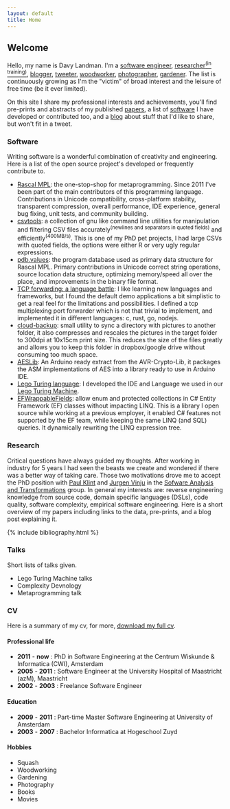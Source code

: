 ```yaml
---
layout: default
title: Home
---
```


## Welcome

Hello, my name is Davy Landman. I'm a [software engineer](#software), [researcher<sup>(in training)</sup>](#research), [blogger](/blog/), [tweeter](https://www.twitter.com/DavyLandman), [woodworker](http://pinterest.com), [photographer](https://www.flickr.com/DavyLandman), [gardener](http://?). The list is continuously growing as I'm the "victim" of broad interest and the leisure of free time (be it ever limited).

On this site I share my professional interests and achievements, you'll find pre-prints and abstracts of my published [papers](#research), a list of [software](#software) I have developed or contributed too, and a [blog](/blog/) about stuff that I'd like to share, but won't fit in a tweet.

### Software

Writing software is a wonderful combination of creativity and engineering. Here is a list of the open source project's developed or frequently contribute to.

- [Rascal MPL](http://www.rascal-mpl.org/): the one-stop-shop for metaprogramming. Since 2011 I've been part of the main contributors of this programming language. Contributions in Unicode compatibility, cross-platform stability, transparent compression, overall performance, IDE experience, general bug fixing, unit tests, and community building.
- [csvtools](https://www.github.com/davylandman/csvtools/): a collection of gnu like command line utilities for manipulation and filtering CSV files accurately<sup>(newlines and separators in quoted fields)</sup> and efficiently<sup>(400MB/s)</sup>. This is one of my PhD pet projects, I had large CSVs with quoted fields, the options were either R or very ugly regular expressions.
- [pdb.values](https://www.github.com/cwi-swat/pdb.values/): the program database used as primary data structure for Rascal MPL. Primary contributions in Unicode correct string operations, source location data structure, optimizing memory/speed all over the place, and improvements in the binary file format.
- [TCP forwarding: a language battle](https://github.com/DavyLandman/tcp-forwarding-a-language-battle): I like learning new languages and frameworks, but I found the default demo applications a bit simplistic to get a real feel for the limitations and possibilities. I defined a tcp multiplexing port forwarder which is not that trivial to implement, and implemented it in different languages: c, rust, go, nodejs.  
- [cloud-backup](https://github.com/DavyLandman/cloud-photo-backup): small utility to sync a directory with pictures to another folder, it also compresses and rescales the pictures in the target folder to 300dpi at 10x15cm print size. This reduces the size of the files greatly and allows you to keep this folder in dropbox/google drive without consuming too much space. 
- [AESLib](https://github.com/DavyLandman/AESLib): An Arduino ready extract from the AVR-Crypto-Lib, it packages the ASM implementations of AES into a library ready to use in Arduino IDE.
- [Lego Turing language](https://github.com/cwi-swat/TuringLEGO): I developed the IDE and Language we used in our [Lego Turing Machine](http://www.legoturingmachine.org).
- [EFWrappableFields](): allow enum and protected collections in C# Entity Framework (EF) classes without impacting LINQ. This is a library I open source while working at a previous employer, it enabled C# features not supported by the EF team, while keeping the same LINQ (and SQL) queries. It dynamically rewriting the LINQ expression tree.

### Research

Critical questions have always guided my thoughts. After working in industry for 5 years I had seen the beasts we create and wondered if there was a better way of taking care. Those two motivations drove me to accept the PhD position with [Paul Klint]() and [Jurgen Vinju]() in the [Sofware Analysis and Transformations](http://www.cwi.nl/swat/) group. In general my interests are: reverse engineering knowledge from source code, domain specific languages (DSLs), code quality, software complexity, empirical software engineering. Here is a short overview of my papers including links to the data, pre-prints, and a blog post explaining it.

{% include bibliography.html %}

### Talks

Short lists of talks given.

- Lego Turing Machine talks
- Complexity Devnology
- Metaprogramming talk

### CV

Here is a summary of my cv, for more, [download my full cv](/download/cv.pdf).

#### Professional life

- __2011__ - __now__ : PhD in Software Engineering at the Centrum Wiskunde & Informatica (CWI), Amsterdam
- __2005__ - __2011__ : Software Engineer at the University Hospital of Maastricht (azM), Maastricht
- __2002__ - __2003__ : Freelance Software Engineer

#### Education

- __2009__ - __2011__ : Part-time Master Software Engineering at University of Amsterdam
- __2003__ - __2007__ : Bachelor Informatica at Hogeschool Zuyd

#### Hobbies
- Squash
- Woodworking
- Gardening
- Photography
- Books
- Movies
